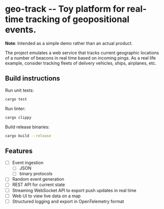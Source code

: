 # geo-track -- Toy platform for real-time tracking of geopositional events.

**Note**: Intended as a simple demo rather than an actual product.

The project emulates a web service that tracks current geographic locations of a number of beacons
in real time based on incoming pings. As a real life example, consider tracking fleets of delivery
vehicles, ships, airplanes, etc.

## Build instructions

Run unit tests:
```sh
cargo test
```

Run linter:
```sh
cargo clippy
```

Build release binaries:
```sh
cargo build --release
```

## Features

- [ ] Event ingestion
  - [ ] JSON
  - [ ] binary protocols
- [ ] Random event generation
- [ ] REST API for current state
- [ ] Streaming WebSocket API to export push updates in real time
- [ ] Web UI to view live data on a map
- [ ] Structured logging and export in OpenTelemetry format
